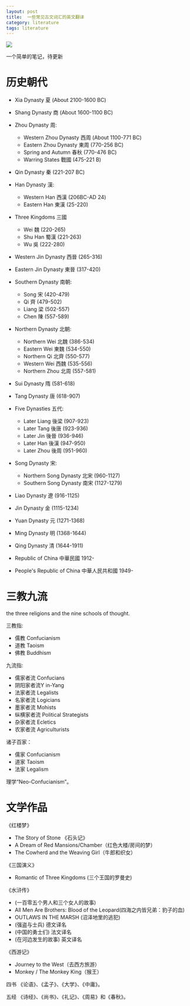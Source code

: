 ```yaml
---
layout: post
title:  一些常见古文词汇的英文翻译
category: literature
tags: literature
---
```

![](https://cdn.kelu.org/blog/tags/literature.jpg)

一个简单的笔记，待更新

# 历史朝代

* Xia Dynasty 夏 (About 2100-1600 BC) 
* Shang Dynasty 商 (About 1600-1100 BC) 
* Zhou Dynasty 周: 
  * Western Zhou Dynasty 西周 (About 1100-771 BC) 
  * Eastern Zhou Dynasty 東周 (770-256 BC) 
  * Spring and Autumn 春秋 (770-476 BC) 
  * Warring States 戰國 (475-221 B) 

* Qin Dynasty 秦 (221-207 BC) 

* Han Dynasty 漢: 
  * Western Han 西漢 (206BC-AD 24) 
  * Eastern Han 東漢 (25-220) 

* Three Kingdoms 三國 
  * Wei 魏 (220-265) 
  * Shu Han 蜀漢 (221-263) 
  * Wu 吳 (222-280) 

* Western Jin Dynasty 西晉 (265-316) 
* Eastern Jin Dynasty 東晉 (317-420) 

* Southern Dynasty 南朝: 
  * Song 宋 (420-479) 
  * Qi 齊 (479-502) 
  * Liang 梁 (502-557) 
  * Chen 陳 (557-589) 

* Northern Dynasty 北朝: 
  * Northern Wei 北魏 (386-534) 
  * Eastern Wei 東魏 (534-550) 
  * Northern Qi 北齊 (550-577) 
  * Western Wei 西魏 (535-556) 
  * Northern Zhou 北周 (557-581) 
 
* Sui Dynasty 隋 (581-618) 

* Tang Dynasty 唐 (618-907) 
 
* Five Dynasties 五代: 
  * Later Liang 後梁 (907-923) 
  * Later Tang 後唐 (923-936) 
  * Later Jin 後晉 (936-946) 
  * Later Han 後漢 (947-950) 
  * Later Zhou 後周 (951-960) 
 
* Song Dynasty 宋: 
  * Northern Song Dynasty 北宋 (960-1127) 
  * Southern Song Dynasty 南宋 (1127-1279) 
 
* Liao Dynasty 遼 (916-1125) 
* Jin Dynasty 金 (1115-1234) 
 
* Yuan Dynasty 元 (1271-1368) 
* Ming Dynasty 明 (1368-1644) 
* Qing Dynasty 清 (1644-1911) 
* Republic of China 中華民國 1912- 
* People&#39;s Republic of China 中華人民共和國 1949-


# 三教九流

the three religions and the nine schools of thought.

三教指:
* 儒教 Confucianism
* 道教 Taoism
* 佛教 Buddhism

九流指:
* 儒家者流 Confucians
* 阴阳家者流Y in-Yang
* 法家者流 Legalists
* 名家者流 Logicians
* 墨家者流 Mohists
* 纵横家者流 Political Strategists
* 杂家者流 Ecletics
* 农家者流 Agriculturists

诸子百家：
* 儒家 Confucianism
* 道家 Taoism
* 法家 Legalism

理学“Neo-Confucianism”。

# 文学作品

《红楼梦》
* The Story of Stone 《石头记》
* A Dream of Red Mansions/Chamber（红色大楼/房间的梦） 
* The Cowherd and the Weaving Girl（牛郎和织女） 

《三国演义》
* Romantic of Three Kingdoms (三个王国的罗曼史)

《水浒传》
* (一百零五个男人和三个女人的故事)
* All Men Are Brothers: Blood of the Leopard(四海之内皆兄弟：豹子的血)
* OUTLAWS IN THE MARSH (沼泽地里的逃犯)
* (强盗与士兵) 德文译名
* (中国的勇士们) 法文译名
* (在河边发生的故事) 英文译名

《西游记》
* Journey to the West（去西方旅游） 
* Monkey / The Monkey King（猴王）

四书
《论语》、《孟子》、《大学》、《中庸》。

五经
《诗经》、《尚书》、《礼记》、《周易》和《春秋》。

